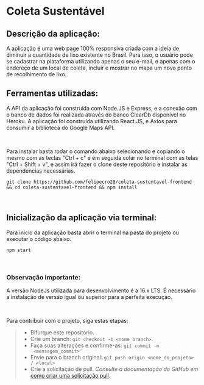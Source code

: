# Coleta Sustentável



## Descrição da aplicação:
A aplicação é uma web page 100% responsiva criada com a ideia de diminuir a quantidade de lixo existente no Brasil. Para isso, o usuário pode se cadastrar na plataforma utilizando apenas o seu e-mail, e apenas com o endereço de um local de coleta, incluir e mostrar no mapa um novo ponto de recolhimento de lixo. 
<br>

## Ferramentas utilizadas:
A API da aplicação foi construída com Node.JS e Express, e a conexão com o banco de dados foi realizada através do banco ClearDb disponível no Heroku. A aplicação foi construída utilizando React.JS, e Axios para consumir a biblioteca do Google Maps API.

<br>


Para instalar basta rodar o comando abaixo selecionando e copiando o mesmo com as teclas "Ctrl + c" e em seguida colar no terminal com as telas "Ctrl + Shift + v", e assim irá fazer o clone deste repositório e instalar as dependencias necessárias.

```
git clone https://github.com/felipecro28/coleta-sustentavel-frontend && cd coleta-sustentavel-frontend && npm install
```

<br>

## Inicialização da aplicação via terminal:
Para inicio da aplicação basta abrir o terminal na pasta do projeto ou executar o código abaixo.

```
npm start
```

<br>

### Observação importante:

A versão NodeJs utilizada para desenvolvimento é a 16.x LTS. É necessário a instalação de versão igual ou superior para a perfeita execução.

<br>


Para contribuir com o projeto, siga estas etapas:
  >- Bifurque este repositório.
  >- Crie um branch: `git checkout -b <nome_branch>`.
  >- Faça suas alterações e confirme-as: `git commit -m '<mensagem_commit>'`
  >- Envie para o branch original: `git push origin <nome_do_projeto> / <local>`
  >- Crie a solicitação de pull.
*Consulte a documentação do GitHub em* [como criar uma solicitação pull](https://help.github.com/en/github/collaborating-with-issues-and-pull-requests/creating-a-pull-request).
